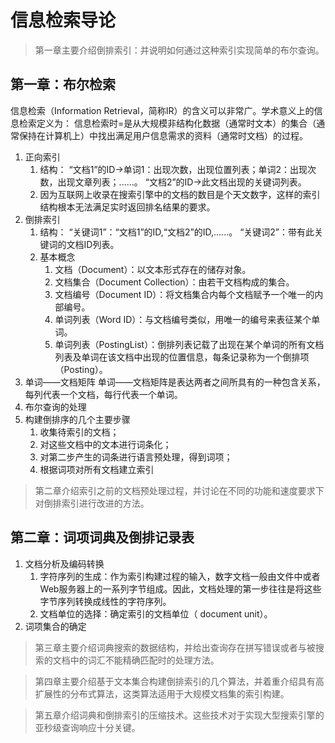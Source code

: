 # 信息检索导论

> 第一章主要介绍倒排索引：并说明如何通过这种索引实现简单的布尔查询。

## 第一章：布尔检索

信息检索（Information Retrieval，简称IR）的含义可以非常广。学术意义上的信息检索定义为：
    信息检索时=是从大规模非结构化数据（通常时文本）的集合（通常保持在计算机上）中找出满足用户信息需求的资料（通常时文档）的过程。

1. 正向索引
   1. 结构：
   “文档1”的ID->单词1：出现次数，出现位置列表；单词2：出现次数，出现文章列表；......。
   “文档2”的ID->此文档出现的关键词列表。
   2. 因为互联网上收录在搜索引擎中的文档的数目是个天文数字，这样的索引结构根本无法满足实时返回排名结果的要求。
2. 倒排索引
   1. 结构：
   “关键词1”：“文档1”的ID,“文档2”的ID,......。
   “关键词2”：带有此关键词的文档ID列表。
   2. 基本概念
      1. 文档（Document）：以文本形式存在的储存对象。
      2. 文档集合（Document Collection）：由若干文档构成的集合。
      3. 文档编号（Document ID）：将文档集合内每个文档赋予一个唯一的内部编号。
      4. 单词列表（Word ID）：与文档编号类似，用唯一的编号来表征某个单词。
      5. 单词列表（PostingList）：倒排列表记载了出现在某个单词的所有文档列表及单词在该文档中出现的位置信息，每条记录称为一个倒排项（Posting）。
3. 单词——文档矩阵
   单词——文档矩阵是表达两者之间所具有的一种包含关系，每列代表一个文档，每行代表一个单词。
4. 布尔查询的处理
5. 构建倒排序的几个主要步骤
   1. 收集待索引的文档；
   2. 对这些文档中的文本进行词条化；
   3. 对第二步产生的词条进行语言预处理，得到词项；
   4. 根据词项对所有文档建立索引

> 第二章介绍索引之前的文档预处理过程，并讨论在不同的功能和速度要求下对倒排索引进行改进的方法。

## 第二章：词项词典及倒排记录表

1. 文档分析及编码转换
   1. 字符序列的生成：作为索引构建过程的输入，数字文档一般由文件中或者Web服务器上的一系列字节组成。因此，文档处理的第一步往往是将这些字节序列转换成线性的字符序列。
   2. 文档单位的选择：确定索引的文档单位（ document unit）。
2. 词项集合的确定

> 第三章主要介绍词典搜索的数据结构，并给出查询存在拼写错误或者与被搜索的文档中的词汇不能精确匹配时的处理方法。

> 第四章主要介绍基于文本集合构建倒排索引的几个算法，并着重介绍具有高扩展性的分布式算法，这类算法适用于大规模文档集的索引构建。

> 第五章介绍词典和倒排索引的压缩技术。这些技术对于实现大型搜索引擎的亚秒级查询响应十分关键。

